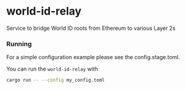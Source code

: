 # world-id-relay

Service to bridge World ID roots from Ethereum to various Layer 2s

### Running

For a simple configuration example please see the config.stage.toml.

You can run the `world-id-relay` with

```bash
cargo run -- --config my_config.toml
```
